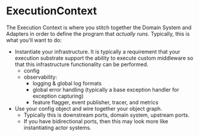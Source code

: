 # ExecutionContext

The Execution Context is where you stitch together the Domain System and Adapters in order to define the program that _actually runs_.  Typically, this is what you'll want to do:

* Instantiate your infrastructure.  It is typically a requirement that your execution substrate support the ability to execute custom middleware so that this infrastructure functionality can be performed.
  * config
  * observability:
    * logging & global log formats
    * global error handling \(typically a base exception handler for exception capturing\)
    * feature flagger, event publisher, tracer, and metrics
* Use your config object and wire together your object graph.
  * Typically this is downstream ports, domain system, upstream ports.
  * If you have bidirectional ports, then this may look more like instantiating actor systems.



